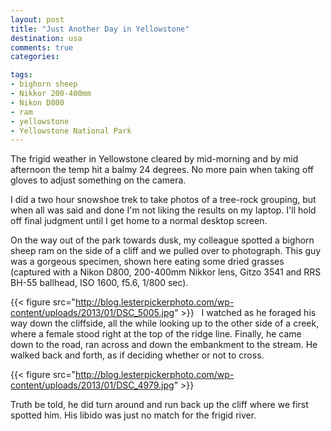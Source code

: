 ```yaml
---
layout: post
title: "Just Another Day in Yellowstone"
destination: usa
comments: true
categories:

tags:
- bighorn sheep
- Nikkor 200-400mm
- Nikon D800
- ram
- yellowstone
- Yellowstone National Park
---
```

The frigid weather in Yellowstone cleared by mid-morning and by mid afternoon the temp hit a balmy 24 degrees. No more pain when taking off gloves to adjust something on the camera.

I did a two hour snowshoe trek to take photos of a tree-rock grouping, but when all was said and done I'm not liking the results on my laptop. I'll hold off final judgment until I get home to a normal desktop screen.

On the way out of the park towards dusk, my colleague spotted a bighorn sheep ram on the side of a cliff and we pulled over to photograph. This guy was a gorgeous specimen, shown here eating some dried grasses (captured with a Nikon D800, 200-400mm Nikkor lens, Gitzo 3541 and RRS BH-55 ballhead, ISO 1600, f5.6, 1/800 sec).

{{< figure src="http://blog.lesterpickerphoto.com/wp-content/uploads/2013/01/DSC_5005.jpg" >}}
 
I watched as he foraged his way down the cliffside, all the while looking up to the other side of a creek, where a female stood right at the top of the ridge line. Finally, he came down to the road, ran across and down the embankment to the stream. He walked back and forth, as if deciding whether or not to cross.

{{< figure src="http://blog.lesterpickerphoto.com/wp-content/uploads/2013/01/DSC_4979.jpg" >}}

Truth be told, he did turn around and run back up the cliff where we first spotted him. His libido was just no match for the frigid river.